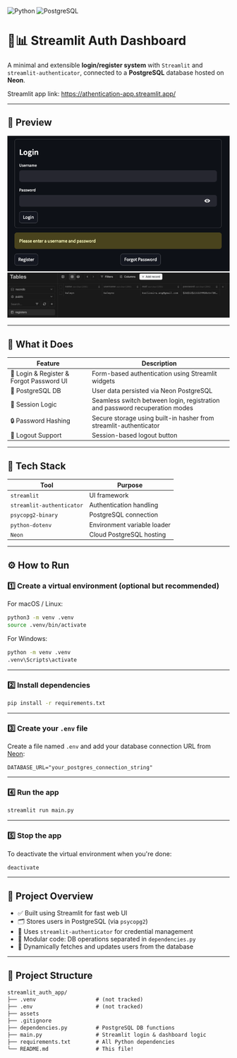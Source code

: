 ![Python](https://img.shields.io/badge/python-3670A0?style=for-the-badge&logo=python&logoColor=ffdd54) ![PostgreSQL](https://img.shields.io/badge/PostgreSQL-Neon-blue?logo=postgresql)

# 🔐📊 Streamlit Auth Dashboard

A minimal and extensible **login/register system** with `Streamlit` and `streamlit-authenticator`, connected to a **PostgreSQL** database hosted on **Neon**.

Streamlit app link: <a href="https://athentication-app.streamlit.app/" target="_blank">https://athentication-app.streamlit.app/</a>

---

## 📸 Preview

![app-preview](assets/streamlit-login.png)
![noon-postgresql](assets/postgresql-neon.png)

---

## 🔑 What it Does

| Feature                                  | Description                                                                 |
| ---------------------------------------- | --------------------------------------------------------------------------- |
| 🔐 Login & Register & Forgot Password UI | Form-based authentication using Streamlit widgets                           |
| 💾 PostgreSQL DB                         | User data persisted via Neon PostgreSQL                                     |
| 🧠 Session Logic                         | Seamless switch between login, registration and password recuperation modes |
| 🔒 Password Hashing                      | Secure storage using built-in hasher from streamlit-authenticator           |
| 🚪 Logout Support                        | Session-based logout button                                                 |

---

## 🧰 Tech Stack

| Tool                      | Purpose                     |
| ------------------------- | --------------------------- |
| `streamlit`               | UI framework                |
| `streamlit-authenticator` | Authentication handling     |
| `psycopg2-binary`         | PostgreSQL connection       |
| `python-dotenv`           | Environment variable loader |
| `Neon`                    | Cloud PostgreSQL hosting    |

---

## ⚙️ How to Run

### 1️⃣ Create a virtual environment (optional but recommended)

For macOS / Linux:

```bash
python3 -m venv .venv
source .venv/bin/activate
```

For Windows:

```bash
python -m venv .venv
.venv\Scripts\activate
```

---

### 2️⃣ Install dependencies

```bash
pip install -r requirements.txt
```

---

### 3️⃣ Create your `.env` file

Create a file named `.env` and add your database connection URL from [Neon](https://neon.tech):

```env
DATABASE_URL="your_postgres_connection_string"
```

---

### 4️⃣ Run the app

```bash
streamlit run main.py
```

---

### 5️⃣ Stop the app

To deactivate the virtual environment when you're done:

```bash
deactivate
```

---

## 🧠 Project Overview

- ✅ Built using Streamlit for fast web UI
- 🗂 Stores users in PostgreSQL (via `psycopg2`)
- 🔐 Uses `streamlit-authenticator` for credential management
- 🧩 Modular code: DB operations separated in `dependencies.py`
- 🔄 Dynamically fetches and updates users from the database

---

## 📂 Project Structure

```
streamlit_auth_app/
├── .venv                   # (not tracked)
├── .env                    # (not tracked)
├── assets
├── .gitignore
├── dependencies.py         # PostgreSQL DB functions
├── main.py                 # Streamlit login & dashboard logic
├── requirements.txt        # All Python dependencies
└── README.md               # This file!
```
